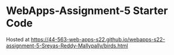 # WebApps-Assignment-5 Starter Code
Hosted at  https://44-563-web-apps-s22.github.io/webapps-s22-assignment-5-Sreyas-Reddy-Mallypally/birds.html

